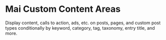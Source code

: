 # Mai Custom Content Areas
Display content, calls to action, ads, etc. on posts, pages, and custom post types conditionally by keyword, category, tag, taxonomy, entry title, and more.
